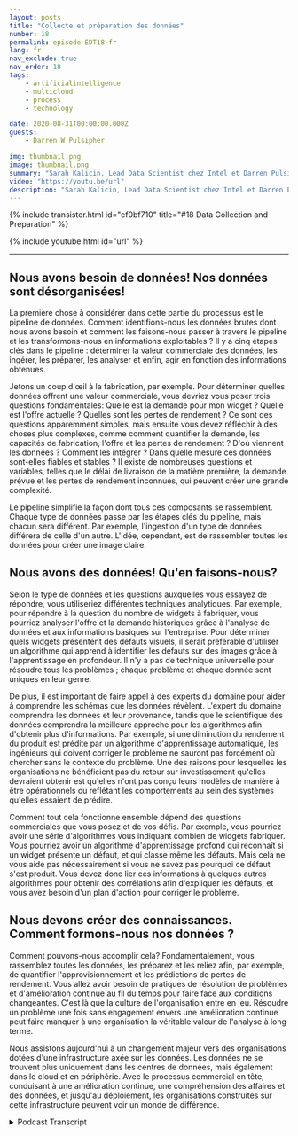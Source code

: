 ```yaml
---
layout: posts
title: "Collecte et préparation des données"
number: 18
permalink: episode-EDT18-fr
lang: fr
nav_exclude: true
nav_order: 18
tags:
    - artificialintelligence
    - multicloud
    - process
    - technology

date: 2020-08-31T00:00:00.000Z
guests:
    - Darren W Pulsipher

img: thumbnail.png
image: thumbnail.png
summary: "Sarah Kalicin, Lead Data Scientist chez Intel et Darren Pulsipher, Architecte en chef des solutions du secteur public chez Intel, parlent du processus et des avantages de la collecte et de la préparation de données pour devenir une organisation axée sur les données. Il s'agit de la deuxième étape du parcours vers une organisation axée sur les données."
video: "https://youtu.be/url"
description: "Sarah Kalicin, Lead Data Scientist chez Intel et Darren Pulsipher, Architecte en chef des solutions du secteur public chez Intel, parlent du processus et des avantages de la collecte et de la préparation de données pour devenir une organisation axée sur les données. Il s'agit de la deuxième étape du parcours vers une organisation axée sur les données."
---
```


<div>
{% include transistor.html id="ef0bf710" title="#18 Data Collection and Preparation" %}

{% include youtube.html id="url" %}
</div>

---

## Nous avons besoin de données! Nos données sont désorganisées!

La première chose à considérer dans cette partie du processus est le pipeline de données. Comment identifions-nous les données brutes dont nous avons besoin et comment les faisons-nous passer à travers le pipeline et les transformons-nous en informations exploitables ? Il y a cinq étapes clés dans le pipeline : déterminer la valeur commerciale des données, les ingérer, les préparer, les analyser et enfin, agir en fonction des informations obtenues.

Jetons un coup d'œil à la fabrication, par exemple. Pour déterminer quelles données offrent une valeur commerciale, vous devriez vous poser trois questions fondamentales: Quelle est la demande pour mon widget ? Quelle est l'offre actuelle ? Quelles sont les pertes de rendement ? Ce sont des questions apparemment simples, mais ensuite vous devez réfléchir à des choses plus complexes, comme comment quantifier la demande, les capacités de fabrication, l'offre et les pertes de rendement ? D'où viennent les données ? Comment les intégrer ? Dans quelle mesure ces données sont-elles fiables et stables ? Il existe de nombreuses questions et variables, telles que le délai de livraison de la matière première, la demande prévue et les pertes de rendement inconnues, qui peuvent créer une grande complexité.

Le pipeline simplifie la façon dont tous ces composants se rassemblent. Chaque type de données passe par les étapes clés du pipeline, mais chacun sera différent. Par exemple, l'ingestion d'un type de données différera de celle d'un autre. L'idée, cependant, est de rassembler toutes les données pour créer une image claire.

## Nous avons des données! Qu'en faisons-nous?

Selon le type de données et les questions auxquelles vous essayez de répondre, vous utiliseriez différentes techniques analytiques. Par exemple, pour répondre à la question du nombre de widgets à fabriquer, vous pourriez analyser l'offre et la demande historiques grâce à l'analyse de données et aux informations basiques sur l'entreprise. Pour déterminer quels widgets présentent des défauts visuels, il serait préférable d'utiliser un algorithme qui apprend à identifier les défauts sur des images grâce à l'apprentissage en profondeur. Il n'y a pas de technique universelle pour résoudre tous les problèmes ; chaque problème et chaque donnée sont uniques en leur genre.

De plus, il est important de faire appel à des experts du domaine pour aider à comprendre les schémas que les données révèlent. L'expert du domaine comprendra les données et leur provenance, tandis que le scientifique des données comprendra la meilleure approche pour les algorithmes afin d'obtenir plus d'informations. Par exemple, si une diminution du rendement du produit est prédite par un algorithme d'apprentissage automatique, les ingénieurs qui doivent corriger le problème ne sauront pas forcément où chercher sans le contexte du problème. Une des raisons pour lesquelles les organisations ne bénéficient pas du retour sur investissement qu'elles devraient obtenir est qu'elles n'ont pas conçu leurs modèles de manière à être opérationnels ou reflétant les comportements au sein des systèmes qu'elles essaient de prédire.

Comment tout cela fonctionne ensemble dépend des questions commerciales que vous posez et de vos défis. Par exemple, vous pourriez avoir une série d'algorithmes vous indiquant combien de widgets fabriquer. Vous pourriez avoir un algorithme d'apprentissage profond qui reconnaît si un widget présente un défaut, et qui classe même les défauts. Mais cela ne vous aide pas nécessairement si vous ne savez pas pourquoi ce défaut s'est produit. Vous devez donc lier ces informations à quelques autres algorithmes pour obtenir des corrélations afin d'expliquer les défauts, et vous avez besoin d'un plan d'action pour corriger le problème.

## Nous devons créer des connaissances. Comment formons-nous nos données ?

Comment pouvons-nous accomplir cela? Fondamentalement, vous rassemblez toutes les données, les préparez et les reliez afin, par exemple, de quantifier l'approvisionnement et les prédictions de pertes de rendement. Vous allez avoir besoin de pratiques de résolution de problèmes et d'amélioration continue au fil du temps pour faire face aux conditions changeantes. C'est là que la culture de l'organisation entre en jeu. Résoudre un problème une fois sans engagement envers une amélioration continue peut faire manquer à une organisation la véritable valeur de l'analyse à long terme.

Nous assistons aujourd'hui à un changement majeur vers des organisations dotées d'une infrastructure axée sur les données. Les données ne se trouvent plus uniquement dans les centres de données, mais également dans le cloud et en périphérie. Avec le processus commercial en tête, conduisant à une amélioration continue, une compréhension des affaires et des données, et jusqu'au déploiement, les organisations construites sur cette infrastructure peuvent voir un monde de différence.



<details>
<summary> Podcast Transcript </summary>

<p></p>

</details>
